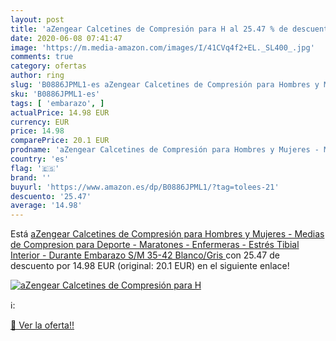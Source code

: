 ```yaml
---
layout: post
title: 'aZengear Calcetines de Compresión para H al 25.47 % de descuento'
date: 2020-06-08 07:41:47
image: 'https://m.media-amazon.com/images/I/41CVq4f2+EL._SL400_.jpg'
comments: true
category: ofertas
author: ring
slug: 'B0886JPML1-es aZengear Calcetines de Compresión para Hombres y Mujeres -...'
sku: 'B0886JPML1-es'
tags: [ 'embarazo', ]
actualPrice: 14.98 EUR
currency: EUR
price: 14.98
comparePrice: 20.1 EUR
prodname: 'aZengear Calcetines de Compresión para Hombres y Mujeres - Medias de Compresion para Deporte - Maratones - Enfermeras - Estrés Tibial Interior - Durante Embarazo  S/M  35-42   Blanco/Gris '
country: 'es'
flag: '🇪🇸'
brand: ''
buyurl: 'https://www.amazon.es/dp/B0886JPML1/?tag=tolees-21'
descuento: '25.47'
average: '14.98'
---
```


Está [aZengear Calcetines de Compresión para Hombres y Mujeres - Medias de Compresion para Deporte - Maratones - Enfermeras - Estrés Tibial Interior - Durante Embarazo  S/M  35-42   Blanco/Gris ](https://www.amazon.es/dp/B0886JPML1/?tag=tolees-21) con 25.47 de descuento por 14.98 EUR (original: 20.1 EUR) en el siguiente enlace!

[![aZengear Calcetines de Compresión para H](https://m.media-amazon.com/images/I/41CVq4f2+EL._SL400_.jpg)](https://www.amazon.es/dp/B0886JPML1/?tag=tolees-21)

ℹ️:


[🛒 Ver la oferta!!](https://www.amazon.es/dp/B0886JPML1/?tag=tolees-21)
